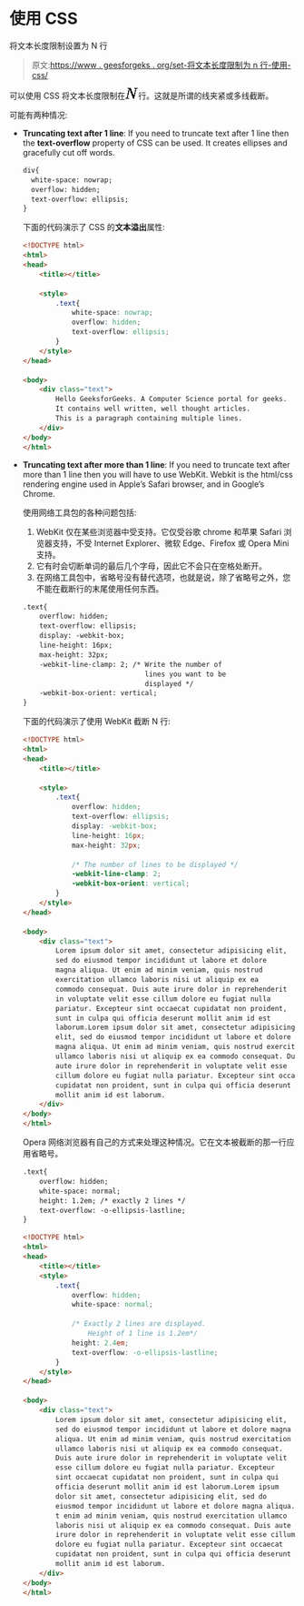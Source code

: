 # 使用 CSS

将文本长度限制设置为 N 行

> 原文:[https://www . geesforgeks . org/set-将文本长度限制为 n 行-使用-css/](https://www.geeksforgeeks.org/set-the-limit-of-text-length-to-n-lines-using-css/)

可以使用 CSS 将文本长度限制在![N](img/19e409e13c1238e1f3ff3dbd06cdd45e.png "Rendered by QuickLaTeX.com")行。这就是所谓的线夹紧或多线截断。

可能有两种情况:

*   **Truncating text after 1 line**: If you need to truncate text after 1 line then the **text-overflow** property of CSS can be used. It creates ellipses and gracefully cut off words.

    ```html
    div{
      white-space: nowrap; 
      overflow: hidden;
      text-overflow: ellipsis;
    }

    ```

    下面的代码演示了 CSS 的**文本溢出**属性:

    ```html
    <!DOCTYPE html>
    <html>
    <head>
        <title></title>

        <style>
            .text{
                white-space: nowrap; 
                overflow: hidden;
                text-overflow: ellipsis;
            }
        </style>
    </head>

    <body>
        <div class="text">
            Hello GeeksforGeeks. A Computer Science portal for geeks.
            It contains well written, well thought articles. 
            This is a paragraph containing multiple lines.
        </div>
    </body>
    </html>                    
    ```

*   **Truncating text after more than 1 line**: If you need to truncate text after more than 1 line then you will have to use WebKit. Webkit is the html/css rendering engine used in Apple’s Safari browser, and in Google’s Chrome.

    使用网络工具包的各种问题包括:

    1.  WebKit 仅在某些浏览器中受支持。它仅受谷歌 chrome 和苹果 Safari 浏览器支持，不受 Internet Explorer、微软 Edge、Firefox 或 Opera Mini 支持。
    2.  它有时会切断单词的最后几个字母，因此它不会只在空格处断开。
    3.  在网络工具包中，省略号没有替代选项，也就是说，除了省略号之外，您不能在截断行的末尾使用任何东西。

    ```html
    .text{
        overflow: hidden;
        text-overflow: ellipsis;
        display: -webkit-box;
        line-height: 16px;    
        max-height: 32px;     
        -webkit-line-clamp: 2; /* Write the number of 
                                  lines you want to be 
                                  displayed */
        -webkit-box-orient: vertical;
    }

    ```

    下面的代码演示了使用 WebKit 截断 N 行:

    ```html
    <!DOCTYPE html>
    <html>
    <head>
        <title></title>

        <style>
            .text{
                overflow: hidden;
                text-overflow: ellipsis;
                display: -webkit-box;
                line-height: 16px; 
                max-height: 32px;     

                /* The number of lines to be displayed */
                -webkit-line-clamp: 2; 
                -webkit-box-orient: vertical;
            }
        </style>    
    </head>

    <body>
        <div class="text">
            Lorem ipsum dolor sit amet, consectetur adipisicing elit, 
            sed do eiusmod tempor incididunt ut labore et dolore 
            magna aliqua. Ut enim ad minim veniam, quis nostrud 
            exercitation ullamco laboris nisi ut aliquip ex ea 
            commodo consequat. Duis aute irure dolor in reprehenderit 
            in voluptate velit esse cillum dolore eu fugiat nulla 
            pariatur. Excepteur sint occaecat cupidatat non proident, 
            sunt in culpa qui officia deserunt mollit anim id est 
            laborum.Lorem ipsum dolor sit amet, consectetur adipisicing 
            elit, sed do eiusmod tempor incididunt ut labore et dolore 
            magna aliqua. Ut enim ad minim veniam, quis nostrud exercitation 
            ullamco laboris nisi ut aliquip ex ea commodo consequat. Duis 
            aute irure dolor in reprehenderit in voluptate velit esse 
            cillum dolore eu fugiat nulla pariatur. Excepteur sint occaecat 
            cupidatat non proident, sunt in culpa qui officia deserunt 
            mollit anim id est laborum.
        </div>
    </body>
    </html>                    
    ```

    Opera 网络浏览器有自己的方式来处理这种情况。它在文本被截断的那一行应用省略号。

    ```html
    .text{
        overflow: hidden;
        white-space: normal;
        height: 1.2em; /* exactly 2 lines */
        text-overflow: -o-ellipsis-lastline;
    }

    ```

    ```html
    <!DOCTYPE html>
    <html>
    <head>
        <title></title>
        <style>
            .text{
                overflow: hidden;
                white-space: normal;

                /* Exactly 2 lines are displayed. 
                    Height of 1 line is 1.2em*/
                height: 2.4em; 
                text-overflow: -o-ellipsis-lastline;
            }
        </style>
    </head>

    <body>
        <div class="text">
            Lorem ipsum dolor sit amet, consectetur adipisicing elit, 
            sed do eiusmod tempor incididunt ut labore et dolore magna 
            aliqua. Ut enim ad minim veniam, quis nostrud exercitation
            ullamco laboris nisi ut aliquip ex ea commodo consequat. 
            Duis aute irure dolor in reprehenderit in voluptate velit 
            esse cillum dolore eu fugiat nulla pariatur. Excepteur 
            sint occaecat cupidatat non proident, sunt in culpa qui 
            officia deserunt mollit anim id est laborum.Lorem ipsum 
            dolor sit amet, consectetur adipisicing elit, sed do 
            eiusmod tempor incididunt ut labore et dolore magna aliqua.
            t enim ad minim veniam, quis nostrud exercitation ullamco 
            laboris nisi ut aliquip ex ea commodo consequat. Duis aute 
            irure dolor in reprehenderit in voluptate velit esse cillum 
            dolore eu fugiat nulla pariatur. Excepteur sint occaecat 
            cupidatat non proident, sunt in culpa qui officia deserunt 
            mollit anim id est laborum.
        </div>
    </body>
    </html>                    
    ```